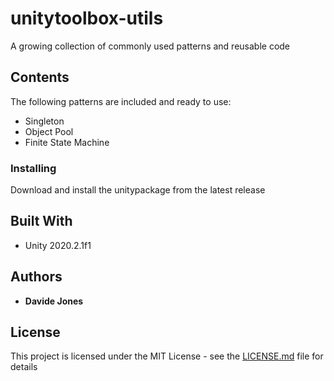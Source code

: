 # unitytoolbox-utils

A growing collection of commonly used patterns and reusable code

## Contents

The following patterns are included and ready to use:
- Singleton
- Object Pool
- Finite State Machine

### Installing

Download and install the unitypackage from the latest release

## Built With

* Unity 2020.2.1f1

## Authors

* **Davide Jones**

## License

This project is licensed under the MIT License - see the [LICENSE.md](LICENSE.md) file for details
